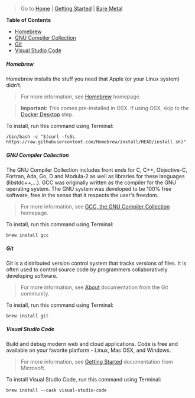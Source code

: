 > Go to [Home](../../../README.md) | [Getting Started](../README.md) | [Bare Metal](README.md)

**Table of Contents**

- [Homebrew](#homebrew)
- [GNU Compiler Collection](#gnu-compiler-collection)
- [Git](#git)
- [Visual Studio Code](#visual-studio-code)

##### Homebrew

Homebrew installs the stuff you need that Apple (or your Linux system) didn’t.

> For more information, see [Homebrew](https://brew.sh) homepage.

> **Important:** This comes pre-installed in OSX. If using OSX, skip to the [Docker Desktop](#docker-desktop) step.

To install, run this command using Terminal:

```
/bin/bash -c "$(curl -fsSL https://raw.githubusercontent.com/Homebrew/install/HEAD/install.sh)"
```

##### GNU Compiler Collection

The GNU Compiler Collection includes front ends for C, C++, Objective-C, Fortran, Ada, Go, D and Modula-2 as well as libraries for these languages (libstdc++,...). GCC was originally written as the compiler for the GNU operating system. The GNU system was developed to be 100% free software, free in the sense that it respects the user's freedom.

> For more information, see [GCC, the GNU Compiler Collection](https://gcc.gnu.org/) homepage.

To install, run this command using Terminal:

```
brew install gcc
```

##### Git

Git is a distributed version control system that tracks versions of files. It is often used to control source code by programmers collaboratively developing software.

> For more information, see [About](https://www.git-scm.com/about) documentation from the Git community.

To install, run this command using Terminal:

```
brew install git
```

##### Visual Studio Code

Build and debug modern web and cloud applications. Code is free and available on your favorite platform - Linux, Mac OSX, and Windows.

> For more information, see [Getting Started](https://code.visualstudio.com/docs) documentation from Microsoft.

To install Visual Studio Code, run this command using Terminal:

```
brew install --cask visual-studio-code
```
